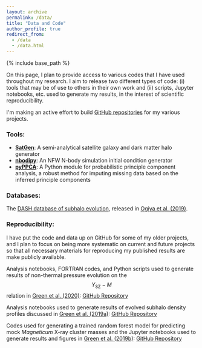 ```yaml
---
layout: archive
permalink: /data/
title: "Data and Code"
author_profile: true
redirect_from: 
  - /data
  - /data.html
---
```


{% include base_path %}

On this page, I plan to provide access to various codes that I have used throughout my research. I aim to release two different types of code: (i) tools that may be of use to others in their own work and (ii) scripts, Jupyter notebooks, etc. used to generate my results, in the interest of scientific reproducibility.

I'm making an active effort to build [GitHub repositories](https://github.com/shergreen) for my various projects.

### Tools:
* [**SatGen**](https://github.com/shergreen/SatGen): A semi-analytical satellite galaxy and dark matter halo generator
* [**nbodipy**](https://github.com/shergreen/nbodipy): An NFW N-body simulation initial condition generator
* [**pyPPCA**](https://github.com/shergreen/pyppca): A Python module for probabilistic principle component analysis, a robust method for imputing missing data based on the inferred principle components

### Databases:

The [DASH database of subhalo evolution](https://cosmo.oca.eu/dash/), released in [Ogiya et al. (2019)](https://doi.org/10.1093/mnras/stz375). 

### Reproducibility:

I have put the code and data up on GitHub for some of my older projects, and I plan to focus on being more systematic on current and future projects so that all necessary materials for reproducing my published results are make publicly available.

Analysis notebooks, FORTRAN codes, and Python scripts used to generate results of non-thermal pressure evolution on the $$Y_\mathrm{SZ}-M$$ relation in [Green et al. (2020)](https://academic.oup.com/mnras/advance-article/doi/10.1093/mnras/staa1712/5858914?guestAccessKey=b33c0066-ed45-4dd0-85a6-dc6b91ef3cee): [GitHub Repository](https://github.com/shergreen/nonthermal_pressure_paper1)

Analysis notebooks used to generate results of evolved subhalo density profiles discussed in [Green et al. (2019a)](https://academic.oup.com/mnras/advance-article/doi/10.1093/mnras/stz2767/5580653?guestAccessKey=0023e643-03a5-4b95-bdab-5f6daaab56f1): [GitHub Repository](https://github.com/shergreen/subhalo-profile-fitting)

Codes used for generating a trained random forest model for predicting mock *Magneticum* X-ray cluster masses and the Jupyter notebooks used to generate results and figures in [Green et al. (2019b)](https://doi.org/10.3847/1538-4357/ab426f): [GitHub Repository](https://github.com/shergreen/xray-mass-estimation/)

